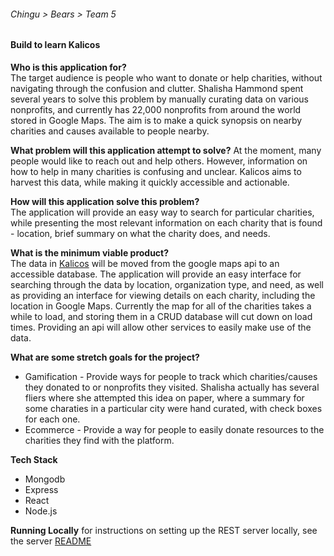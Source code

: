 ###### Chingu > Bears > Team 5
#### Build to learn Kalicos

**Who is this application for?**  
The target audience is people who want to donate or help charities, without navigating through the confusion and clutter.  Shalisha Hammond spent several years to solve this problem by manually curating data on various nonprofits, and currently has 22,000 nonprofits from around the world stored in Google Maps.  The aim is to make a quick synopsis on nearby charities and causes available to people nearby.

**What problem will this application attempt to solve?**
At the moment, many people would like to reach out and help others.  However, information on how to help in many charities is confusing and unclear.  Kalicos aims to harvest this data, while making it quickly accessible and actionable. 

**How will this application solve this problem?**  
The application will provide an easy way to search for particular charities, while presenting the most relevant information on each charity that is found - location, brief summary on what the charity does, and needs.

**What is the minimum viable product?**  
The data in [Kalicos](http://www.kalicos.com) will be moved from the google maps api to an accessible database.  The application will provide an easy interface for searching through the data by location, organization type, and need, as well as providing an interface for viewing details on each charity, including the location in Google Maps.  Currently the map for all of the charities takes a while to load, and storing them in a CRUD database will cut down on load times.  Providing an api will allow other services to easily make use of the data. 

**What are some stretch goals for the project?**
* Gamification - Provide ways for people to track which charities/causes they donated to or nonprofits they visited.  Shalisha actually has several fliers where she attempted this idea on paper, where a summary for some charaties in a particular city were hand curated, with check boxes for each one. 
* Ecommerce - Provide a way for people to easily donate resources to the charities they find with the platform.

**Tech Stack**
* Mongodb
* Express
* React
* Node.js

**Running Locally**
for instructions on setting up the REST server locally, see the server [README](./server#installing-and-running-locally)